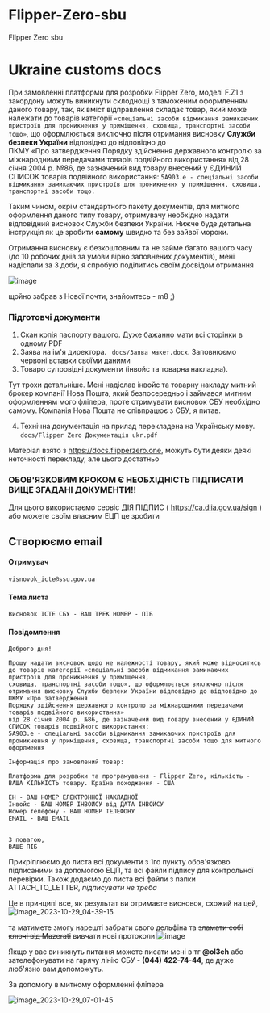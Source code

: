 # Flipper-Zero-sbu
Flipper  Zero sbu
# Ukraine customs docs

При замовленні платформи для розробки Flipper Zero, моделі F.Z1 з закордону можуть виникнути склоднощі з таможеним оформленням даного товару, 
так, як вміст відправлення складає товар, який може належати до товарів категорії 
`«спеціальні засоби відмикання замикаючих пристроїв для проникнення у приміщення,
сховища, транспортні засоби тощо»`,
що оформлюється виключно після отримання висновку **Служби безпеки України** відповідно до відповідно до  
ПКМУ «Про затвердження Порядку здійснення державного контролю за міжнародними передачами товарів подвійного використання» від 28 січня 2004 р. №86, 
де зазначений вид товару внесений у ЄДИНИЙ СПИСОК товарів подвійного використання: `5A903.e - спеціальні засоби відмикання замикаючих пристроїв для проникнення у приміщення, сховища, транспортні засоби тощо.`

Таким чином, окрім стандартного пакету документів, для митного оформлення даного типу товару, отримувачу необхідно надати відповідний висновок Служби безпеки України. Нижче буде детальна інструкція як це зробити **самому** швидко та без зайвої мороки.

Отримання висновку є безкоштовним та не займе багато вашого часу (до 10 робочих днів за умови вірно заповнених документів), мені надіслали за 3 доби, я спробую поділитись своїм досвідом отримання 

![image](https://github.com/olehgbr/Flipper-Zero-sbu/assets/146317058/58f07772-3b3c-47cc-8530-26afd1a91db2)

щойно забрав з Нової почти, знайомтесь - m8 ;)
###  Підготовчі документи 

1. Скан копія паспорту вашого. Дуже бажанно мати всі сторінки в одному PDF 
2. Заява на ім'я директора. `` docs/Заява макет.docx``. Заповнюємо червоні вставки своїми даними
3. Товаро супровідні документи (інвойс та товарна накладна).

Тут трохи детальніше. Мені надіслав інвойс та товарну накладу митний брокер компанії Нова Пошта, який безпосередньо і займався митним оформленням мого фліпера, проте
отримувати висновок СБУ необхідно самому. Компанія Нова Пошта не співпрацює з СБУ, я питав.

4. Технічна документація на прилад перекладена на Українську мову.
``
 docs/Flipper Zero Документація ukr.pdf
``

Матеріал взято з https://docs.flipperzero.one, можуть бути деяки деякі неточності перекладу, але цього достатньо

### **ОБОВ'ЯЗКОВИМ КРОКОМ Є НЕОБХІДНІСТЬ ПІДПИСАТИ ВИЩЕ ЗГАДАНІ ДОКУМЕНТИ!!**

Для цього використаємо сервіс ДІЯ ПІДПИС ( https://ca.diia.gov.ua/sign ) або можете своїм власним ЕЦП це зробити 

## Створюємо email

#### Отримувач
``visnovok_icte@ssu.gov.ua``
#### Тема листа ####
`` Висновок ІСТЕ СБУ - ВАШ ТРЕК НОМЕР - ПІБ
``

#### Повідомлення

```
Доброго дня! 

Прошу надати висновок щодо не належності товару, який може відноситись до товарів категорії «спеціальні засоби відмикання замикаючих пристроїв для проникнення у приміщення, 
сховища, транспортні засоби тощо», що оформлюється виключно після отримання висновку Служби безпеки України відповідно до відповідно до  ПКМУ «Про затвердження 
Порядку здійснення державного контролю за міжнародними передачами товарів подвійного використання» 
від 28 січня 2004 р. №86, де зазначений вид товару внесений у ЄДИНИЙ СПИСОК товарів подвійного використання: 
5A903.e - спеціальні засоби відмикання замикаючих пристроїв для проникнення у приміщення, сховища, транспортні засоби тощо для митного офорлмення

Інформація про замовлений товар:

Платформа для розробки та програмування - Flipper Zero, кількість - ВАША КІЛЬКІСТЬ товару. Країна походження - США

ЕН - ВАШ НОМЕР ЕЛЕКТРОННОЇ НАКЛАДНОЇ
Інвойс - ВАШ НОМЕР ІНВОЙСУ від ДАТА ІНВОЙСУ
Номер телефону - ВАШ НОМЕР ТЕЛЕФОНУ
EMAIL - ВАШ EMAIL


З повагою, 
ВАШЕ ПІБ
 ```

Прикріплюємо до листа всі документи з 1го пункту обов'язково підписаними за допомогою ЕЦП, та всі файли підпису для контрольної перевірки.
Також додаємо до листа всі файли з папки ATTACH_TO_LETTER, _підписувати не треба_


Це в принципі все, як результат ви отримаєте висновок, схожий на цей,
![image_2023-10-29_04-39-15](https://github.com/olehgbr/Flipper-Zero-sbu/assets/146317058/91b7918d-e67c-4767-a6a5-9322184ebe23)



та матимете змогу нарешті забрати свого дельфіна та ~~зламати собі ключі від Mazerati~~ вивчати нові протоколи
![image](https://github.com/olehgbr/Flipper-Zero-sbu/assets/146317058/a394944b-fdc9-4767-9ee3-9b81cf2c592a)

Якщо у вас виникнуть питання можете писати мені в тг **@ol3eh** або зателефонувати на гарячу лінію СБУ -
**(044) 422-74-44**, де дуже люб'язно вам допоможуть.


За допомогу в митному оформленні фліпера

![image_2023-10-29_07-01-45](https://github.com/olehgbr/Flipper-Zero-sbu/assets/146317058/9c0078da-b73c-4c92-8915-925aca2859dd)

